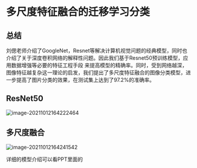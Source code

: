 # 多尺度特征融合的迁移学习分类

## 总结

刘偲老师介绍了GoogleNet，Resnet等解决计算机视觉问题的经典模型，同时也介绍了关于深度卷积网络的解释性问题。因此我们基于Resnet50预训练模型，应用数据增强等必要的特征工程手段
来提高模型的精确率。同时，受到网络越深，图像特征越复杂这一理论的启发，我们提出了多尺度特征融合的图像分类模型，进一步提高了图片分类的效果，在测试集上达到了97.2%的准确率。

## ResNet50

![image-20211012164222464](image-20211012164222464.png)

## 多尺度融合

![image-20211012164241542](image-20211012164241542.png)

详细的模型介绍可以看PPT里面的

